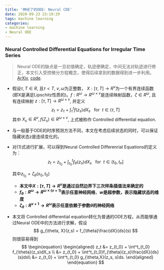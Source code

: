 ```yaml
---
title: '神经了的ODE: Neural CDE'
date: 2020-09-23 23:19:29
tags: machine learning
categories:
- machine learning
- Neural ODE
---
```


### Neural Controlled Differential Equations for Irregular Time Series

> Neural ODE的缺点是一旦初值确定，轨迹便确定，中间无法对轨迹进行修正，本文引入受控微分方程概念，使得后续拿到的数据得到进一步利用。[ArXiv](http://arxiv.org/abs/2005.08926), [code](https://github.com/patrick-kidger/NeuralCDE). <!-- more -->

* 假设$\tau, T\in R$, 且$\tau <T$, $v,\omega$为正整数， $X:[\tau, T]\rightarrow R^v$为一个有界连续函数(即X是满足Lipschitz性质的)。$f:R^\omega \rightarrow R^{\omega\times v}$是连续映射函数，$\zeta\in R^\omega$, 且有连续映射 $z:[\tau, T]\rightarrow R^{\omega\times v}$, 并定义
  $$
  z_t = z_\tau + \int^t_{\tau} f(z_s)dX_s~~~\text{for}~~t\in (\tau, T]
  $$
  其中 $X_s\in R^v, f(Z_s)\in R^{\omega \times v}$, 上式被称作 $\text{Controlled differential equation}$.

* 与一般基于ODE的时序预测方法不同，本文在考虑后续状态的同时，可以保证隐藏状态z是连续变化的。

* 对(1)式进行扩展，可以得到$\text{Neural Controlled Differenrial Equations}$的定义为：
  $$
  z_t = z_{t_0} + \int^t_{t_0} f_{\theta}(z_s)dX_s~~~\text{for}~~t\in (t_0, t_n]
  $$

  其中$z_{t_0} = \zeta_{\theta}(x_0, t_0)$

  * **本文中$X:[\tau, T]\rightarrow R^v$是通过自然边界下三次样条插值法来确定的**
  * **$f_{\theta}:R^\omega \rightarrow R^{\omega\times (v+1)}$表示任意神经网络**，**$w$是超参数，表示隐藏状态的维度**
  * **$\zeta_{\theta}: R^{v+1}\rightarrow R^{\omega}$表示任意依赖于参数$\theta$的神经网络**

* 本文将 $\text{Controlled differential equation}$转化为普通的ODE方程，从而能够通过$\text{Neural ODE}$中的方法进行求解，假设
  $$
  g_{\theta, X}(z,s) = f_{\theta}\frac{dX}{ds}(s)
  $$
  则很容易得到
  $$
  \begin{equation}
  \begin{aligned}
  z_t &= z_{t_0} + \int^t_{t_0} f_{\theta}(z_s)dX_s \\
  &= z_{t_0} + \int^t_{t_0}f_{\theta}(z_s)\frac{dX}{ds}(s)ds\\
  &= z_{t_0} + \int^t_{t_0} g_{\theta,X}(z_s, s)ds.
  \end{aligned}
  \end{equation}
  $$

